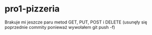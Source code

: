 # pro1-pizzeria
Brakuje mi jeszcze paru metod GET, PUT, POST i DELETE
(usunęły się poprzednie commity ponieważ wywołałem git push -f)
